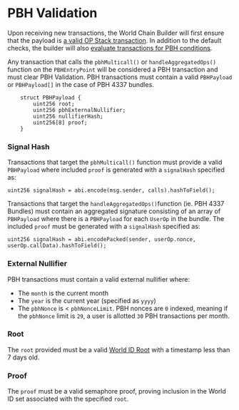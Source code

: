 # PBH Validation

Upon receiving new transactions, the World Chain Builder will first ensure that the payload is [a valid OP Stack transaction](https://github.com/paradigmxyz/reth/blob/1e965caf5fa176f244a31c0d2662ba1b590938db/crates/optimism/txpool/src/validator.rs#L136-L203). In addition to the default checks, the builder will also [evaluate transactions for PBH conditions](https://github.com/worldcoin/world-chain/blob/kit/docs/world-chain-builder/crates/world/pool/src/validator.rs#L180-L204).

Any transaction that calls the `pbhMulticall()` or `handleAggregatedOps()` function on the `PBHEntryPoint` will be considered a PBH transaction and must clear PBH Validation. PBH transactions must contain a valid `PBHPayload` or `PBHPayload[]` in the case of PBH 4337 bundles.

```solidity
    struct PBHPayload {
        uint256 root;
        uint256 pbhExternalNullifier;
        uint256 nullifierHash;
        uint256[8] proof;
    }
```

### Signal Hash
Transactions that target the `pbhMulticall()` function must provide a valid `PBHPayload` where included `proof` is generated with a `signalHash` specified as:
```solidity
uint256 signalHash = abi.encode(msg.sender, calls).hashToField();
```

Transactions that target the `handleAggregatedOps()`function (ie. PBH 4337 Bundles) must contain an aggregated signature consisting of an array of `PBHPayload` where there is a `PBHPayload` for each `UserOp` in the bundle. The included `proof` must be generated with a `signalHash` specified as:
```solidity
uint256 signalHash = abi.encodePacked(sender, userOp.nonce, userOp.callData).hashToField();
```

### External Nullifier
PBH transactions must contain a valid external nullifier where:
 - The `month` is the current month
 - The `year` is the current year (specified as `yyyy`)
 - The `pbhNonce` is < `pbhNonceLimit`. PBH nonces are `0` indexed, meaning if the `pbhNonce` limit is `29`, a user is allotted `30` PBH transactions per month.

### Root
The `root` provided must be a valid [World ID Root](https://github.com/worldcoin/world-id-contracts/blob/main/src/WorldIDIdentityManagerImplV1.sol#L67) with a timestamp less than 7 days old.

### Proof 
The `proof` must be a valid semaphore proof, proving inclusion in the World ID set associated with the specified `root`.

